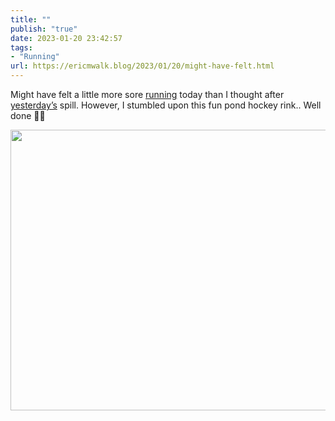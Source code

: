 ```yaml
---
title: ""
publish: "true"
date: 2023-01-20 23:42:57
tags:
- "Running"
url: https://ericmwalk.blog/2023/01/20/might-have-felt.html
---
```

Might have felt a little more sore [running](http://www.strava.com/activities/8423259390) today than I thought after [yesterday’s](https://ericmwalk.blog/2023/01/19/i-do-like.html) spill. However, I stumbled upon this fun pond hockey rink.. Well done 👏🏒

<img src="uploads/2023/44d30c9fff.jpg" width="600" height="449" alt="">